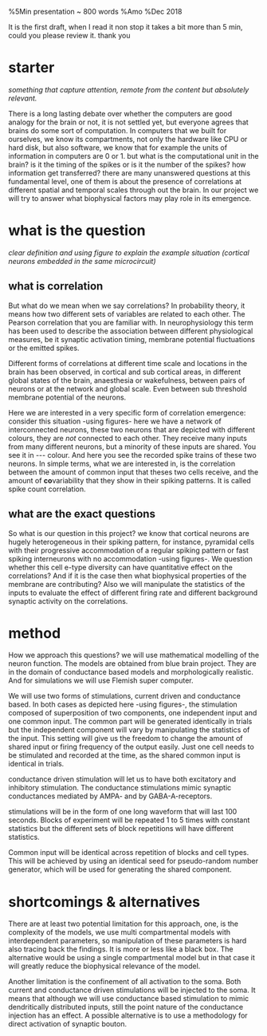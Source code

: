 %5Min presentation ~ 800 words 
%Amo
%Dec 2018

It is the first draft, when I read it non stop it takes a bit more than 5 min,
could you please review it. 
thank you


# starter

*something that capture attention, remote from the content but absolutely relevant.*

There is a long lasting debate over whether the computers are good analogy for the brain or not, it is not settled yet, but everyone agrees that brains do some sort of computation.
In computers that we built for ourselves, we know its compartments, not only the hardware like CPU or hard disk, but also software, we know that for example the units of information in computers are 0 or 1. but what is the computational unit in the brain? is it the timing of the spikes or is it the number of the spikes? how information get transferred? there are many unanswered questions at this fundamental level, one of them is about the presence of correlations at different spatial and temporal scales through out the brain. In our project we will try to answer what biophysical factors may play role in its emergence.


# what is the question

*clear definition and using figure to explain the example situation (cortical neurons embedded in the same microcircuit)*

## what is correlation

But what do we mean when we say correlations? In probability theory, it means how two different sets of variables are related to each other. The Pearson correlation that you are familiar with. In neurophysiology this term has been used to describe the association between different physiological measures, be it synaptic activation timing, membrane potential fluctuations or the emitted spikes.

Different forms of correlations at different time scale and locations in the brain has been observed, in cortical and sub cortical areas, in different global states of the brain, anaesthesia or wakefulness, between pairs of neurons or at the network and global scale. Even between sub threshold membrane potential of the neurons.

Here we are interested in a very specific form of correlation emergence: consider this situation -using figures- here we have a network of interconnected neurons, these two neurons that are depicted with different colours, they are *not* connected to each other. They receive many inputs from many different neurons, but a minority of these inputs are shared. You see it in --- colour. And here you see the recorded spike trains of these two neurons. In simple terms, what we are interested in, is the correlation between the amount of common input that theses two cells receive, and the amount of **co**variability that they show in their spiking patterns. It is called spike count correlation.

## what are the exact questions

So what is our question in this project? we know that cortical neurons are hugely heterogeneous in their spiking pattern, for instance, pyramidal cells with their progressive accommodation of a regular spiking pattern or fast spiking interneurons with no accommodation -using figures-. We question whether this cell e-type diversity can have quantitative effect on the correlations? And if it is the case then what biophysical properties of the membrane are contributing? Also we will manipulate the statistics of the inputs to evaluate the effect of different firing rate and different background synaptic activity on the correlations.

# method

How we approach this questions? we will use mathematical modelling of the neuron function. The models are obtained from blue brain project. They are in the domain of conductance based models and morphologically realistic. And for simulations we will use Flemish super computer.

We will use two forms of stimulations, current driven and conductance based. In both cases as depicted here -using figures-, the stimulation composed of superposition of two components, one independent input and one common input. The common part will be generated identically in trials but the independent component will vary by manipulating the statistics of the input. This setting will give us the freedom to change the amount of shared input or firing frequency of the output easily. Just one cell needs to be stimulated and recorded at the time, as the shared common input is identical in trials.  

conductance driven stimulation will let us to have both excitatory and inhibitory stimulation. The conductance stimulations mimic synaptic conductances mediated by AMPA- and by GABA-A-receptors.

stimulations will be in the form of one long waveform that will last 100 seconds. Blocks of experiment will be repeated 1 to 5 times with constant statistics but the different sets of block repetitions will have different statistics.

Common input will be identical across repetition of blocks and cell types. This will be achieved by using an identical seed for pseudo-random number generator, which will be used for generating the shared component. 

# shortcomings & alternatives 

There are at least two potential limitation for this approach, one, is the complexity of the models, we use multi compartmental models with interdependent parameters, so manipulation of these parameters is hard also tracing back the findings. It is more or less like a black box. The alternative would be using a single compartmental model but in that case it will greatly reduce the biophysical relevance of the model.

Another limitation is the confinement of all activation to the soma. Both current and conductance driven stimulations will be injected to the soma. It means that although we will use conductance based stimulation to mimic dendritically distributed inputs, still the point nature of the conductance injection has an effect. A possible alternative is to use a methodology for direct activation of synaptic bouton.




